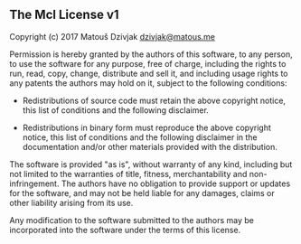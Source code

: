 ## The Mcl License v1

Copyright (c) 2017 Matouš Dzivjak <dzivjak@matous.me>

Permission is hereby granted by the authors of this software, to any person,
to use the software for any purpose, free of charge, including the rights
to run, read, copy, change, distribute and sell it, and including usage rights
to any patents the authors may hold on it, subject to the following conditions:

* Redistributions of source code must retain the above copyright
notice, this list of conditions and the following disclaimer.

* Redistributions in binary form must reproduce the above copyright
notice, this list of conditions and the following disclaimer in the
documentation and/or other materials provided with the distribution.

The software is provided "as is", without warranty of any kind, including
but not limited to the warranties of title, fitness, merchantability and
non-infringement. The authors have no obligation to provide support or updates
for the software, and may not be held liable for any damages, claims or other
liability arising from its use.

Any modification to the software submitted to the authors may be incorporated
into the software under the terms of this license.
